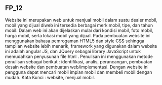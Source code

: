 ## FP_12
Website ini merupakan web untuk menjual mobil dalam suatu dealer mobil, mobil yang dijual diweb ini tersedia berbagai merk mobil, tipe, dan tahun mobil. Dalam web ini akan dijelaskan mulai dari kondisi mobil, foto mobil, harga mobil, serta lokasi mobil yang dijual. Pada pembuatan website ini menggunakan bahasa pemrogaman HTML5 dan style CSS sehingga tampilan website lebih menarik, framework yang digunakan dalam website ini adalah angular JS, dan JQuery sebagai library JavaScript untuk memudahkan penyusunan file html . Penulisan ini menggunakan metode penulisan sebagai berikut : identifikasi, analis, perancangan, pembuatan desain website dan pembuatan web/implementasi. Dengan website ini pengguna dapat mencari mobil impian mobil dan membeli mobil dengan mudah.
Kata Kunci : website, menjual mobil.

